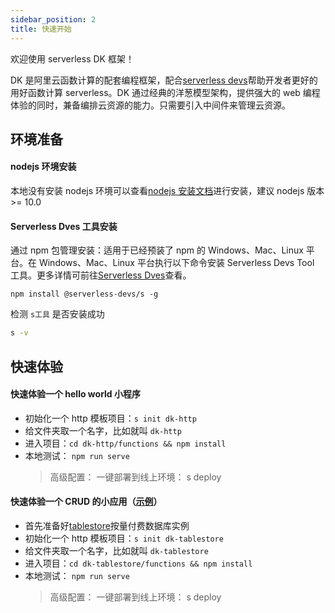 ```yaml
---
sidebar_position: 2
title: 快速开始
---
```


欢迎使用 serverless DK 框架！

DK 是阿里云函数计算的配套编程框架，配合[serverless devs](https://github.com/serverless-devs/serverless-devs)帮助开发者更好的用好函数计算 serverless。DK 通过经典的洋葱模型架构，提供强大的 web 编程体验的同时，兼备编排云资源的能力。只需要引入中间件来管理云资源。

## 环境准备

#### nodejs 环境安装

本地没有安装 nodejs 环境可以查看[nodejs 安装文档](https://nodejs.org/zh-cn/download/)进行安装，建议 nodejs 版本 >= 10.0

#### Serverless Dves 工具安装

通过 npm 包管理安装：适用于已经预装了 npm 的 Windows、Mac、Linux 平台。在 Windows、Mac、Linux 平台执行以下命令安装 Serverless Devs Tool 工具。更多详情可前往[Serverless Dves](https://www.serverless-devs.com/docs/install)查看。

```base npm2yarn
npm install @serverless-devs/s -g
```

检测 `s工具` 是否安装成功

```bash
s -v
```

## 快速体验

#### 快速体验一个 hello world 小程序

- 初始化一个 http 模板项目：`s init dk-http`
- 给文件夹取一个名字，比如就叫 `dk-http`
- 进入项目：`cd dk-http/functions && npm install`
- 本地测试： `npm run serve`
  > 高级配置：
      一键部署到线上环境： s deploy

#### 快速体验一个 CRUD 的小应用（[示例](/docs/tutorial-quickstart/database/tablestore)）

- 首先准备好[tablestore](https://otsnext.console.aliyun.com/)按量付费数据库实例
- 初始化一个 http 模板项目：`s init dk-tablestore`
- 给文件夹取一个名字，比如就叫 `dk-tablestore`
- 进入项目：`cd dk-tablestore/functions && npm install`
- 本地测试： `npm run serve`
  > 高级配置：
      一键部署到线上环境： s deploy
